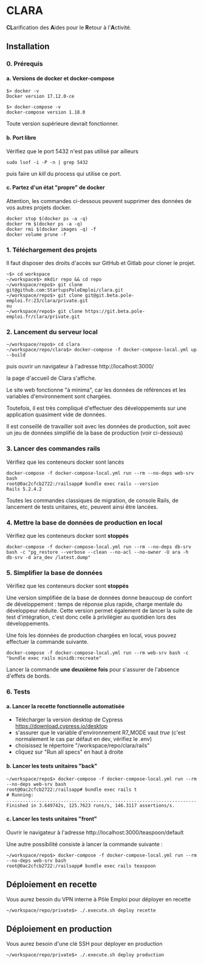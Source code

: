 # CLARA

**CL**arification des **A**ides pour le **R**etour à l'**A**ctivité.

## Installation



### 0. Prérequis

#### a. Versions de docker et docker-compose

```
$> docker -v
Docker version 17.12.0-ce

$> docker-compose -v
docker-compose version 1.18.0
```

Toute version supérieure devrait fonctionner.

#### b. Port libre

Vérifiez que le port 5432 n'est pas utilisé par ailleurs

```
sudo lsof -i -P -n | grep 5432
```

puis faire un *kill* du process qui utilise ce port.


#### c. Partez d'un état "propre" de docker

Attention, les commandes ci-dessous peuvent supprimer des données de vos autres projets docker.

```
docker stop $(docker ps -a -q)
docker rm $(docker ps -a -q)
docker rmi $(docker images -q) -f
docker volume prune -f
```


### 1. Téléchargement des projets

Il faut disposer des droits d'accès sur GitHub et Gitlab pour cloner le projet.

```
~$> cd workspace
~/workspace$> mkdir repo && cd repo
~/workspace/repo$> git clone git@github.com:StartupsPoleEmploi/clara.git
~/workspace/repo$> git clone git@git.beta.pole-emploi.fr:23/clara/private.git
ou
~/workspace/repo$> git clone https://git.beta.pole-emploi.fr/clara/private.git
```



### 2. Lancement du serveur local
```
~/workspace/repo$> cd clara
~/workspace/repo/clara$> docker-compose -f docker-compose-local.yml up --build
```

puis ouvrir un navigateur à l'adresse http://localhost:3000/

la page d'accueil de Clara s'affiche. 

Le site web fonctionne "à minima", car les données de références et les variables d'environnement sont chargées.

Toutefois, il est très compliqué d'effectuer des développements sur une application quasiment vide de données.

Il est conseillé de travailler soit avec les données de production, soit avec un jeu de données simplifié de la base de production (voir ci-dessous)

### 3. Lancer des commandes rails

Vérifiez que les conteneurs docker sont lancés

```
docker-compose -f docker-compose-local.yml run --rm --no-deps web-srv bash
root@0ac2cfcb2722:/railsapp# bundle exec rails --version
Rails 5.2.4.2
```

Toutes les commandes classiques de migration, de console Rails, de lancement de tests unitaires, etc, peuvent ainsi être lancées.


### 4. Mettre la base de données de production en local

Vérifiez que les conteneurs docker sont **stoppés**

```
docker-compose -f docker-compose-local.yml run --rm --no-deps db-srv bash -c "pg_restore --verbose --clean --no-acl --no-owner -U ara -h db-srv -d ara_dev /latest.dump"
```


### 5. Simplifier la base de données

Vérifiez que les conteneurs docker sont **stoppés**

Une version simplifiée de la base de données donne beaucoup de confort de développement : temps de réponse plus rapide, charge mentale du développeur réduite.
Cette version permet également de lancer la suite de test d'intégration, c'est donc celle à privilégier au quotidien lors des développements.

Une fois les données de production chargées en local, vous pouvez effectuer la commande suivante.

```
docker-compose -f docker-compose-local.yml run --rm web-srv bash -c "bundle exec rails minidb:recreate"
```

Lancer la commande **une deuxième fois** pour s'assurer de l'absence d'effets de bords.


### 6. Tests

#### a. Lancer la recette fonctionnelle automatisée

 - Télécharger la version desktop de Cypress https://download.cypress.io/desktop
 - s'assurer que le variable d'environnement R7_MODE vaut *true* (c'est normalement le cas par défaut en dev, vérifiez le .env)
 - choisissez le répertoire "/workspace/repo/clara/rails"
 - cliquez sur "Run all specs" en haut à droite

#### b. Lancer les tests unitaires "back"

```
~/workspace/repo$> docker-compose -f docker-compose-local.yml run --rm --no-deps web-srv bash
root@0ac2cfcb2722:/railsapp# bundle exec rails t
# Running:
...........................................................................................................................................................................................................................................................................................................................................................................................................................................................................
Finished in 3.649742s, 125.7623 runs/s, 146.3117 assertions/s.
```

#### c. Lancer les tests unitaires "front"

Ouvrir le navigateur à l'adresse http://localhost:3000/teaspoon/default

Une autre possibilité consiste à lancer la commande suivante :
```
~/workspace/repo$> docker-compose -f docker-compose-local.yml run --rm --no-deps web-srv bash
root@0ac2cfcb2722:/railsapp# bundle exec rails teaspoon
```



## Déploiement en recette

Vous aurez besoin du VPN interne à Pôle Emploi pour déployer en recette

```
~/workspace/repo/private$> ./.execute.sh deploy recette
```




## Déploiement en production

Vous aurez besoin d'une clé SSH pour déployer en production

```
~/workspace/repo/private$> ./.execute.sh deploy production
```

